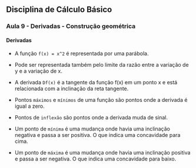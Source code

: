 ## Disciplina de Cálculo Básico

### Aula 9 - Derivadas - Construção geométrica

#### Derivadas

- A função `f(x) = x^2` é representada por uma parábola.

- Pode ser representada também pelo limite da razão entre a variação de y e a variação de x.

- A derivada `Df(x)` é a tangente da função f(x) em um ponto x e está relacionada com a inclinação da reta tangente.

- Pontos `máximos` e `mínimos` de uma função são pontos onde a derivada é igual a zero.

- Pontos de `inflexão` são pontos onde a derivada muda de sinal.

- Um ponto de `mínima` é uma mudança onde havia uma inclinação negativa e passa a ser positiva. O que indica uma concavidade para cima.

- Um ponto de `máxima` é uma mudança onde havia uma inclinação positiva e passa a ser negativa. O que indica uma concavidade para baixo.